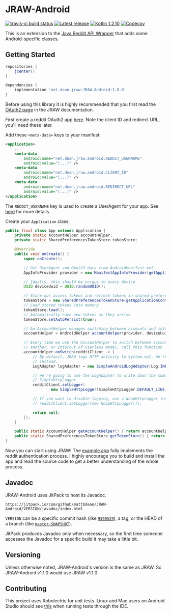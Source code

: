 # JRAW-Android

[![travis-ci build status](https://img.shields.io/travis/mattbdean/JRAW-Android.svg)](https://travis-ci.org/mattbdean/JRAW-Android)
[![Latest release](https://img.shields.io/github/release/mattbdean/JRAW.svg)](https://bintray.com/thatjavanerd/maven/JRAW-Android/_latestVersion)
[![Kotlin 1.2.10](https://img.shields.io/badge/Kotlin-1.2.10-blue.svg)](http://kotlinlang.org)
[![Codecov](https://img.shields.io/codecov/c/github/mattbdean/JRAW-Android.svg)](https://codecov.io/gh/mattbdean/JRAW-Android)

This is an extension to the [Java Reddit API Wrapper](https://github.com/mattbdean/JRAW) that adds some Android-specific classes.

## Getting Started

```groovy
repositories {
    jcenter()
}

dependencies {
    implementation 'net.dean.jraw:JRAW-Android:1.0.0'
}
```

Before using this library it is highly recommended that you first read the [OAuth2 page](https://mattbdean.gitbooks.io/jraw/oauth2.html) in the JRAW documentation.

First create a reddit OAuth2 app [here](https://www.reddit.com/prefs/apps). Note the client ID and redirect URL, you'll need these later.

Add these `<meta-data>` keys to your manifest:

```xml
<application>
    ...
    <meta-data
        android:name="net.dean.jraw.android.REDDIT_USERNAME"
        android:value="(...)" />
    <meta-data
        android:name="net.dean.jraw.android.CLIENT_ID"
        android:value="(...)" />
    <meta-data
        android:name="net.dean.jraw.android.REDIRECT_URL"
        android:value="(...)" />
</application>
```

The `REDDIT_USERNAME` key is used to create a UserAgent for your app. See [here](https://github.com/mattbdean/JRAW-Android/blob/master/lib/src/main/kotlin/net/dean/jraw/android/ManifestAppInfoProvider.kt) for more details.

Create your `Application` class:

```java
public final class App extends Application {
    private static AccountHelper accountHelper;
    private static SharedPreferencesTokenStore tokenStore;

    @Override
    public void onCreate() {
        super.onCreate();

        // Get UserAgent and OAuth2 data from AndroidManifest.xml
        AppInfoProvider provider = new ManifestAppInfoProvider(getApplicationContext());

        // Ideally, this should be unique to every device
        UUID deviceUuid = UUID.randomUUID();

        // Store our access tokens and refresh tokens in shared preferences
        tokenStore = new SharedPreferencesTokenStore(getApplicationContext());
        // Load stored tokens into memory
        tokenStore.load();
        // Automatically save new tokens as they arrive
        tokenStore.setAutoPersist(true);

        // An AccountHelper manages switching between accounts and into/out of userless mode.
        accountHelper = AndroidHelper.accountHelper(provider, deviceUuid, tokenStore);

        // Every time we use the AccountHelper to switch between accounts (from one account to
        // another, or into/out of userless mode), call this function
        accountHelper.onSwitch(redditClient -> {
            // By default, JRAW logs HTTP activity to System.out. We're going to use Log.i()
            // instead.
            LogAdapter logAdapter = new SimpleAndroidLogAdapter(Log.INFO);

            // We're going to use the LogAdapter to write down the summaries produced by
            // SimpleHttpLogger
            redditClient.setLogger(
                    new SimpleHttpLogger(SimpleHttpLogger.DEFAULT_LINE_LENGTH, logAdapter));

            // If you want to disable logging, use a NoopHttpLogger instead:
            // redditClient.setLogger(new NoopHttpLogger());

            return null;
        });
    }

    public static AccountHelper getAccountHelper() { return accountHelper; }
    public static SharedPreferencesTokenStore getTokenStore() { return tokenStore; }
}
```

Now you can start using JRAW! The [example app](https://github.com/mattbdean/JRAW-Android/tree/master/example-app) fully implements the reddit authentication process. I highly encourage you to build and install the app and read the source code to get a better understanding of the whole process.

## Javadoc

JRAW-Android uses JitPack to host its Javadoc.

```
https://jitpack.io/com/github/mattbdean/JRAW-Android/VERSION/javadoc/index.html
```

`VERSION` can be a specific commit hash (like [`9390529`](https://jitpack.io/com/github/mattbdean/JRAW-Android/9390529/javadoc/index.html)), a tag, or the HEAD of a branch (like [`master-SNAPSHOT`](https://jitpack.io/com/github/mattbdean/JRAW-Android/master-SNAPSHOT/javadoc/index.html)).

JitPack produces Javadoc only when necessary, so the first time someone accesses the Javadoc for a specific build it may take a little bit.

## Versioning

Unless otherwise noted, JRAW-Android's version is the same as JRAW. So JRAW-Android v1.1.0 would use JRAW v1.1.0.

## Contributing

This project uses Robolectric for unit tests. Linux and Mac users on Android Studio should see [this](http://robolectric.org/getting-started/#note-for-linux-and-mac-users) when running tests through the IDE.
